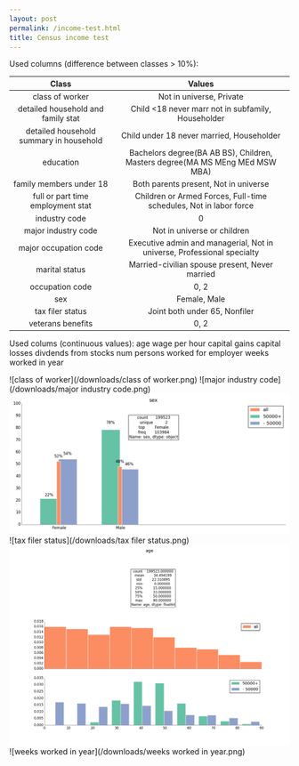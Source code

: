 ```yaml
---
layout: post
permalink: /income-test.html
title: Census income test
---
```


Used columns (difference between classes > 10%):

Class|Values
:---:|:---:
class of worker|Not in universe, Private
detailed household and family stat|Child <18 never marr not in subfamily, Householder
detailed household summary in household|Child under 18 never married, Householder
education|Bachelors degree(BA AB BS), Children, Masters degree(MA MS MEng MEd MSW MBA)
family members under 18|Both parents present, Not in universe
full or part time employment stat|Children or Armed Forces, Full-time schedules, Not in labor force
industry code|0
major industry code|Not in universe or children
major occupation code|Executive admin and managerial, Not in universe, Professional specialty
marital status|Married-civilian spouse present, Never married
occupation code|0, 2
sex|Female, Male
tax filer status|Joint both under 65, Nonfiler
veterans benefits|0, 2

Used colums (continuous values):
age
wage per hour
capital gains
capital losses
divdends from stocks
num persons worked for employer
weeks worked in year

![class of worker](/downloads/class of worker.png)
![major industry code](/downloads/major industry code.png)
![sex](/downloads/sex.png)
![tax filer status](/downloads/tax filer status.png)
![age](/downloads/age.png)
![weeks worked in year](/downloads/weeks worked in year.png)
